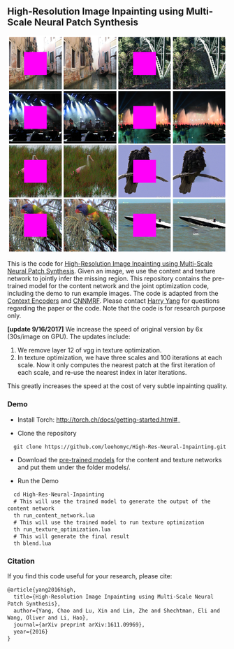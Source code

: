 ## High-Resolution Image Inpainting using Multi-Scale Neural Patch Synthesis


![teaser](images/teaser.png "Sample inpainting results on held-out ImageNet images")

This is the code for [High-Resolution Image Inpainting using Multi-Scale Neural Patch Synthesis](https://arxiv.org/pdf/1611.09969). Given an image, we use the content and texture network to jointly infer the missing region. This repository contains the pre-trained model for the content network and the joint optimization code, including the demo to run example images. The code is adapted from the [Context Encoders](https://github.com/pathak22/context-encoder) and [CNNMRF](https://github.com/chuanli11/CNNMRF). Please contact [Harry Yang](http://www.harryyang.org) for questions regarding the paper or the code. Note that the code is for research purpose only.

**[update 9/16/2017]** We increase the speed of original version by 6x (30s/image on GPU). The updates include:

1. We remove layer 12 of vgg in texture optimization.
2. In texture optimization, we have three scales and 100 iterations at each scale. Now it only computes the nearest patch at the first iteration of each scale, and re-use the nearest index in later iterations.

This greatly increases the speed at the cost of very subtle inpainting quality. 

### Demo

- Install Torch:  http://torch.ch/docs/getting-started.html#_

- Clone the repository
```Shell
  git clone https://github.com/leehomyc/High-Res-Neural-Inpainting.git
```

- Download the [pre-trained models](https://drive.google.com/open?id=0BxYj-YwDqh45XzZVTXF1dnJXY28) for the content and texture networks and put them under the folder models/.

- Run the Demo
```Shell
  cd High-Res-Neural-Inpainting
  # This will use the trained model to generate the output of the content network
  th run_content_network.lua
  # This will use the trained model to run texture optimization
  th run_texture_optimization.lua
  # This will generate the final result
  th blend.lua
```


### Citation

If you find this code useful for your research, please cite:

```
@article{yang2016high,
  title={High-Resolution Image Inpainting using Multi-Scale Neural Patch Synthesis},
  author={Yang, Chao and Lu, Xin and Lin, Zhe and Shechtman, Eli and Wang, Oliver and Li, Hao},
  journal={arXiv preprint arXiv:1611.09969},
  year={2016}
}
```


